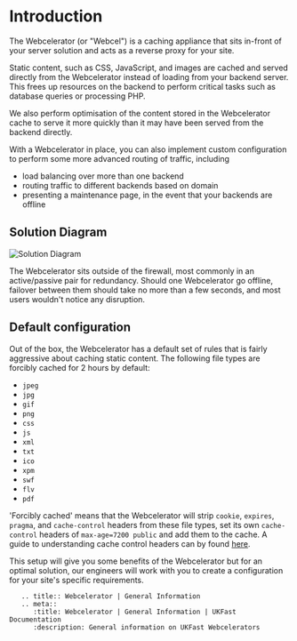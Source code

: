# Introduction

The Webcelerator (or "Webcel") is a caching appliance that sits in-front of your server solution and acts as a reverse proxy for your site.

Static content, such as CSS, JavaScript, and images are cached and served directly from the Webcelerator instead of loading from your backend server. This frees up resources on the backend to perform critical tasks such as database queries or processing PHP.

We also perform optimisation of the content stored in the Webcelerator cache to serve it more quickly than it may have been served from the backend directly.

With a Webcelerator in place, you can also implement custom configuration to perform some more advanced routing of traffic, including

* load balancing over more than one backend
* routing traffic to different backends based on domain
* presenting a maintenance page, in the event that your backends are offline

## Solution Diagram

![Solution Diagram](images/WebCel-solution-diagram.png)

The Webcelerator sits outside of the firewall, most commonly in an active/passive pair for redundancy. Should one Webcelerator go offline, failover between them should take no more than a few seconds, and most users wouldn't notice any disruption.

## Default configuration

Out of the box, the Webcelerator has a default set of rules that is fairly aggressive about caching static content. The following file types are forcibly cached for 2 hours by default:

* `jpeg`
* `jpg`
* `gif`
* `png`
* `css`
* `js`
* `xml`
* `txt`
* `ico`
* `xpm`
* `swf`
* `flv`
* `pdf`

'Forcibly cached' means that the Webcelerator will strip `cookie`, `expires`, `pragma`, and `cache-control` headers from these file types, set its own `cache-control` headers of `max-age=7200 public` and add them to the cache. A guide to understanding cache control headers can by found [here](https://varvy.com/pagespeed/cache-control.html).

This setup will give you some benefits of the Webcelerator but for an optimal solution, our engineers will work with you to create a configuration for your site's specific requirements.

```eval_rst
   .. title:: Webcelerator | General Information
   .. meta::
      :title: Webcelerator | General Information | UKFast Documentation
      :description: General information on UKFast Webcelerators
```

